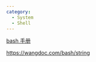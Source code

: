 ```yaml
---
category:
  - System
  - Shell
---
```


[bash 手册](https://xy2401.com/local-docs/gnu/manual.zh/bash.html)

https://wangdoc.com/bash/string
